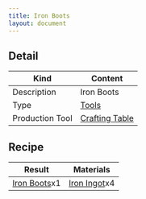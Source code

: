 ```yaml
---
title: Iron Boots
layout: document
---
```

## Detail

|Kind|Content|
|---|---|
|Description|Iron Boots|
|Type|[Tools](Tools)|
|Production Tool|[Crafting Table](Crafting_Table)|

## Recipe

|Result|Materials|
|---|---|
|[Iron Boots](Iron_Boots)x1|[Iron Ingot](Iron_Ingot)x4|

